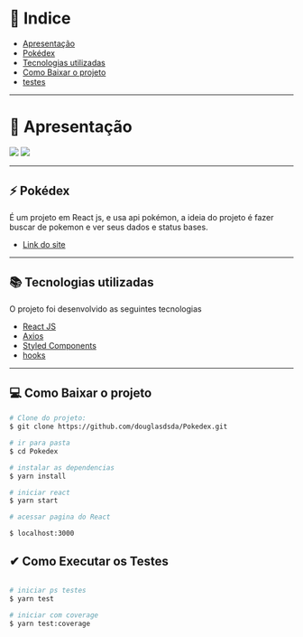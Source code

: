 # 📕 Indice

- [Apresentação](#-apresentação)
- [Pokédex](#-pokédex)
- [Tecnologias utilizadas](#-tecnologias-utilizadas)
- [Como Baixar o projeto](#-como-baixar-o-projeto)
- [testes](#-testes)
___

# 🚀 Apresentação
<div >
  <img src="https://ik.imagekit.io/srlnjxcdtw/Capturar_5k5c5lXlVW0.PNG">

  <img src="https://ik.imagekit.io/srlnjxcdtw/2_eqkEiuMZG.PNG">


</div>

___

## ⚡ Pokédex

É um projeto em React js, e usa api pokémon, a ideia do projeto é fazer buscar de pokemon e ver seus dados e status bases.

- [Link do site](https://pokemon-douglas.netlify.app/)

___
## 📚 Tecnologias utilizadas

O projeto foi desenvolvido as seguintes tecnologias

- [React JS](https://pt-br.reactjs.org/docs/getting-started.html)
- [Axios](https://github.com/axios/axios)
- [Styled Components](https://styled-components.com)
- [hooks](https://pt-br.reactjs.org/docs/hooks-intro.html)

 ___

## 💻 Como Baixar o projeto

```bash
# Clone do projeto:
$ git clone https://github.com/douglasdsda/Pokedex.git

# ir para pasta
$ cd Pokedex

# instalar as dependencias
$ yarn install

# iniciar react
$ yarn start

# acessar pagina do React

$ localhost:3000

```

## ✔ Como Executar os Testes

```bash

# iniciar ps testes
$ yarn test

# iniciar com coverage
$ yarn test:coverage

```

